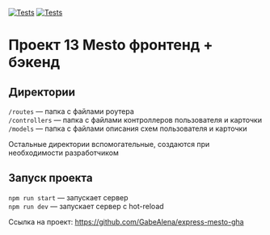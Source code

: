 [![Tests](https://github.com/GabeAlena/express-mesto-gha/actions/workflows/tests-13-sprint.yml/badge.svg)](https://github.com/GabeAlena/express-mesto-gha/actions/workflows/tests-13-sprint.yml) [![Tests](https://github.com/GabeAlena/express-mesto-gha/actions/workflows/tests-14-sprint.yml/badge.svg)](https://github.com/GabeAlena/express-mesto-gha/actions/workflows/tests-14-sprint.yml)
# Проект 13 Mesto фронтенд + бэкенд

## Директории

`/routes` — папка с файлами роутера  
`/controllers` — папка с файлами контроллеров пользователя и карточки   
`/models` — папка с файлами описания схем пользователя и карточки  
  
Остальные директории вспомогательные, создаются при необходимости разработчиком

## Запуск проекта

`npm run start` — запускает сервер   
`npm run dev` — запускает сервер с hot-reload

Ссылка на проект: https://github.com/GabeAlena/express-mesto-gha
